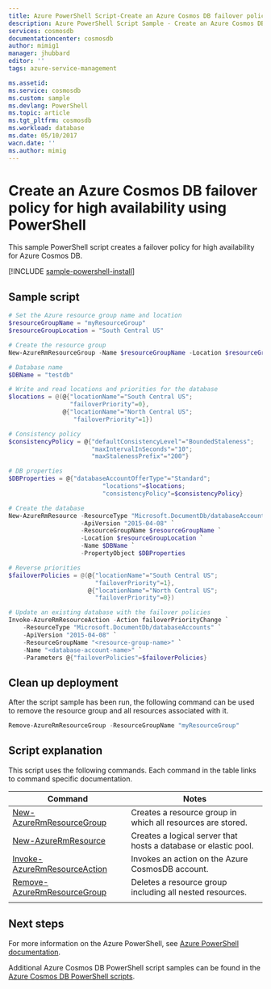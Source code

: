 ```yaml
---
title: Azure PowerShell Script-Create an Azure Cosmos DB failover policy | Azure
description: Azure PowerShell Script Sample - Create an Azure Cosmos DB failover policy
services: cosmosdb
documentationcenter: cosmosdb
author: mimig1
manager: jhubbard
editor: ''
tags: azure-service-management

ms.assetid:
ms.service: cosmosdb
ms.custom: sample
ms.devlang: PowerShell
ms.topic: article
ms.tgt_pltfrm: cosmosdb
ms.workload: database
ms.date: 05/10/2017
wacn.date: ''
ms.author: mimig
---
```


# Create an Azure Cosmos DB failover policy for high availability using PowerShell

This sample PowerShell script creates a failover policy for high availability for Azure Cosmos DB. 

[!INCLUDE [sample-powershell-install](../../../includes/sample-powershell-install-no-ssh.md)]

## Sample script

```powershell
# Set the Azure resource group name and location
$resourceGroupName = "myResourceGroup"
$resourceGroupLocation = "South Central US"

# Create the resource group
New-AzureRmResourceGroup -Name $resourceGroupName -Location $resourceGroupLocation

# Database name
$DBName = "testdb"

# Write and read locations and priorities for the database
$locations = @(@{"locationName"="South Central US"; 
                 "failoverPriority"=0}, 
               @{"locationName"="North Central US"; 
                  "failoverPriority"=1})

# Consistency policy
$consistencyPolicy = @{"defaultConsistencyLevel"="BoundedStaleness";
                       "maxIntervalInSeconds"="10"; 
                       "maxStalenessPrefix"="200"}

# DB properties
$DBProperties = @{"databaseAccountOfferType"="Standard"; 
                          "locations"=$locations; 
                          "consistencyPolicy"=$consistencyPolicy}

# Create the database
New-AzureRmResource -ResourceType "Microsoft.DocumentDb/databaseAccounts" `
                    -ApiVersion "2015-04-08" `
                    -ResourceGroupName $resourceGroupName `
                    -Location $resourceGroupLocation `
                    -Name $DBName `
                    -PropertyObject $DBProperties

# Reverse priorities
$failoverPolicies = @(@{"locationName"="South Central US"; 
                        "failoverPriority"=1},
                      @{"locationName"="North Central US"; 
                        "failoverPriority"=0})

# Update an existing database with the failover policies
Invoke-AzureRmResourceAction -Action failoverPriorityChange `
    -ResourceType "Microsoft.DocumentDb/databaseAccounts" `
    -ApiVersion "2015-04-08" `
    -ResourceGroupName "<resource-group-name>" `
    -Name "<database-account-name>" `
    -Parameters @{"failoverPolicies"=$failoverPolicies}

```

## Clean up deployment

After the script sample has been run, the following command can be used to remove the resource group and all resources associated with it.

```powershell
Remove-AzureRmResourceGroup -ResourceGroupName "myResourceGroup"
```

## Script explanation

This script uses the following commands. Each command in the table links to command specific documentation.

| Command | Notes |
|---|---|
| [New-AzureRmResourceGroup](https://docs.microsoft.com/powershell/resourcemanager/azurerm.resources/v3.5.0/new-azurermresourcegroup) | Creates a resource group in which all resources are stored. |
| [New-AzureRmResource](https://docs.microsoft.com/powershell/module/azurerm.resources/new-azurermresource?view=azurermps-3.8.0) | Creates a logical server that hosts a database or elastic pool. |
| [Invoke-AzureRmResourceAction](https://docs.microsoft.com/powershell/module/azurerm.resources/invoke-azurermresourceaction?view=azurermps-3.8.0) | Invokes an action on the Azure CosmosDB account. |
| [Remove-AzureRmResourceGroup](https://docs.microsoft.com/powershell/resourcemanager/azurerm.resources/v3.5.0/remove-azurermresourcegroup) | Deletes a resource group including all nested resources. |
|||

## Next steps

For more information on the Azure PowerShell, see [Azure PowerShell documentation](https://docs.microsoft.com/powershell/).

Additional Azure Cosmos DB PowerShell script samples can be found in the [Azure Cosmos DB PowerShell scripts](../powershell-samples.md).
